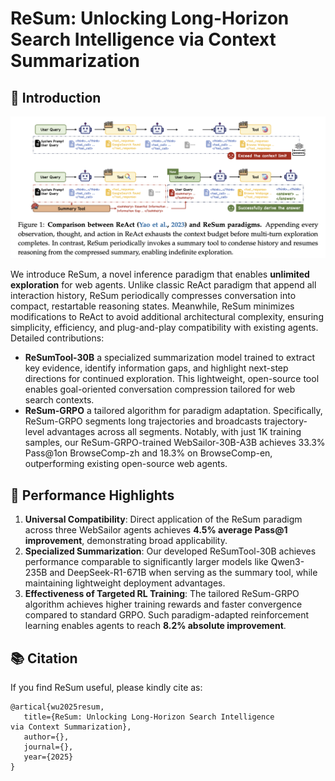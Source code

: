 # ReSum: Unlocking Long-Horizon Search Intelligence via Context Summarization


## 🏅 Introduction

![workflow](./assets/workflow.jpg)

We introduce ReSum, a novel inference paradigm that enables **unlimited exploration** for web agents. Unlike classic ReAct paradigm that append all interaction history, ReSum periodically compresses conversation into compact, restartable reasoning states. Meanwhile, ReSum minimizes
modifications to ReAct to avoid additional architectural complexity, ensuring simplicity, efficiency, and plug-and-play compatibility with existing agents. Detailed contributions:

* **ReSumTool-30B** a specialized summarization model trained to extract key evidence, identify information gaps, and highlight next-step directions for continued exploration. This lightweight, open-source tool enables goal-oriented conversation compression tailored for web search contexts.
* **ReSum-GRPO** a tailored algorithm for paradigm adaptation. Specifically, ReSum-GRPO segments long trajectories and broadcasts trajectory-level advantages across all segments. Notably, with just 1K training samples, our ReSum-GRPO-trained WebSailor-30B-A3B achieves 33.3% Pass@1on BrowseComp-zh and 18.3% on BrowseComp-en, outperforming existing open-source web agents.



## 🚀 Performance Highlights 

1. **Universal Compatibility**: Direct application of the ReSum paradigm across three WebSailor agents achieves **4.5% average Pass@1 improvement**, demonstrating broad applicability.
2. **Specialized Summarization**: Our developed ReSumTool-30B achieves performance comparable to significantly larger models like Qwen3-235B and DeepSeek-R1-671B when serving as the summary tool, while maintaining lightweight deployment advantages.
3. **Effectiveness of Targeted RL Training**: The tailored ReSum-GRPO algorithm achieves higher training rewards and faster convergence compared to standard GRPO. Such paradigm-adapted reinforcement learning enables agents to reach **8.2% absolute improvement**.



## 📚 Citation 

If you find ReSum useful, please kindly cite as:

```
@artical{wu2025resum,
   title={ReSum: Unlocking Long-Horizon Search Intelligence
via Context Summarization},
   author={},
   journal={},
   year={2025}
}
```



